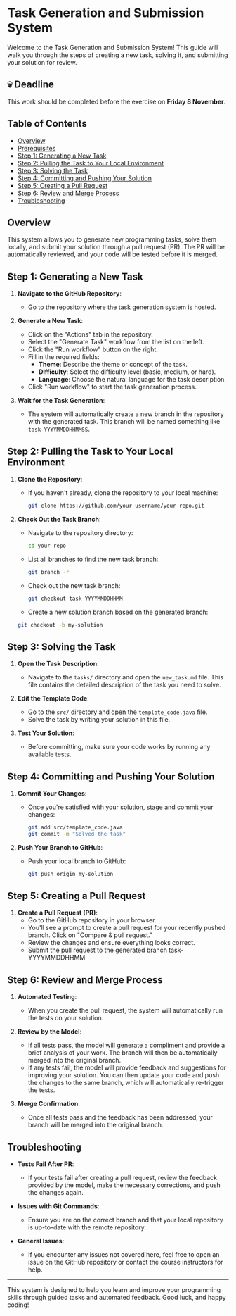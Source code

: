 # Task Generation and Submission System

Welcome to the Task Generation and Submission System! This guide will walk you through the steps of creating a new task, solving it, and submitting your solution for review.

## 💀 Deadline
This work should be completed before the exercise on **Friday 8 November**.

## Table of Contents

- [Overview](#overview)
- [Prerequisites](#prerequisites)
- [Step 1: Generating a New Task](#step-1-generating-a-new-task)
- [Step 2: Pulling the Task to Your Local Environment](#step-2-pulling-the-task-to-your-local-environment)
- [Step 3: Solving the Task](#step-3-solving-the-task)
- [Step 4: Committing and Pushing Your Solution](#step-4-committing-and-pushing-your-solution)
- [Step 5: Creating a Pull Request](#step-5-creating-a-pull-request)
- [Step 6: Review and Merge Process](#step-6-review-and-merge-process)
- [Troubleshooting](#troubleshooting)

## Overview

This system allows you to generate new programming tasks, solve them locally, and submit your solution through a pull request (PR). The PR will be automatically reviewed, and your code will be tested before it is merged.

## Step 1: Generating a New Task

1. **Navigate to the GitHub Repository**:
   - Go to the repository where the task generation system is hosted.

2. **Generate a New Task**:
   - Click on the "Actions" tab in the repository.
   - Select the "Generate Task" workflow from the list on the left.
   - Click the "Run workflow" button on the right.
   - Fill in the required fields:
     - **Theme**: Describe the theme or concept of the task.
     - **Difficulty**: Select the difficulty level (basic, medium, or hard).
     - **Language**: Choose the natural language for the task description.
   - Click "Run workflow" to start the task generation process.

3. **Wait for the Task Generation**:
   - The system will automatically create a new branch in the repository with the generated task. This branch will be named something like `task-YYYYMMDDHHMMSS`.

## Step 2: Pulling the Task to Your Local Environment

1. **Clone the Repository**:
   - If you haven't already, clone the repository to your local machine:
     ```bash
     git clone https://github.com/your-username/your-repo.git
     ```

2. **Check Out the Task Branch**:
   - Navigate to the repository directory:
     ```bash
     cd your-repo
     ```
   - List all branches to find the new task branch:
     ```bash
     git branch -r
     ```
   - Check out the new task branch:
     ```bash
     git checkout task-YYYYMMDDHHMM
     ```
    - Create a new solution branch based on the generated branch:
     ```bash
     git checkout -b my-solution
     ```

## Step 3: Solving the Task

1. **Open the Task Description**:
   - Navigate to the `tasks/` directory and open the `new_task.md` file. This file contains the detailed description of the task you need to solve.

2. **Edit the Template Code**:
   - Go to the `src/` directory and open the `template_code.java` file.
   - Solve the task by writing your solution in this file.

3. **Test Your Solution**:
   - Before committing, make sure your code works by running any available tests.

## Step 4: Committing and Pushing Your Solution

1. **Commit Your Changes**:
   - Once you're satisfied with your solution, stage and commit your changes:
     ```bash
     git add src/template_code.java
     git commit -m "Solved the task"
     ```

2. **Push Your Branch to GitHub**:
   - Push your local branch to GitHub:
     ```bash
     git push origin my-solution
     ```

## Step 5: Creating a Pull Request

1. **Create a Pull Request (PR)**:
   - Go to the GitHub repository in your browser.
   - You'll see a prompt to create a pull request for your recently pushed branch. Click on "Compare & pull request."
   - Review the changes and ensure everything looks correct.
   - Submit the pull request to the generated branch task-YYYYMMDDHHMM 

## Step 6: Review and Merge Process

1. **Automated Testing**:
   - When you create the pull request, the system will automatically run the tests on your solution.

2. **Review by the Model**:
   - If all tests pass, the model will generate a compliment and provide a brief analysis of your work. The branch will then be automatically merged into the original branch.
   - If any tests fail, the model will provide feedback and suggestions for improving your solution. You can then update your code and push the changes to the same branch, which will automatically re-trigger the tests.

3. **Merge Confirmation**:
   - Once all tests pass and the feedback has been addressed, your branch will be merged into the original branch.

## Troubleshooting

- **Tests Fail After PR**:
  - If your tests fail after creating a pull request, review the feedback provided by the model, make the necessary corrections, and push the changes again.

- **Issues with Git Commands**:
  - Ensure you are on the correct branch and that your local repository is up-to-date with the remote repository.

- **General Issues**:
  - If you encounter any issues not covered here, feel free to open an issue on the GitHub repository or contact the course instructors for help.

---

This system is designed to help you learn and improve your programming skills through guided tasks and automated feedback. Good luck, and happy coding!
